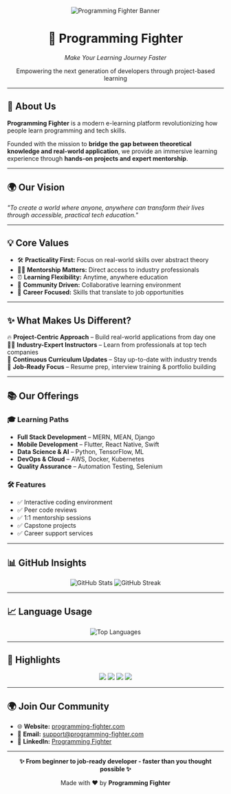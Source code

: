 <!-- Banner -->
<p align="center">
  <img src="https://raw.githubusercontent.com/programming-fighter/assets/main/banner.png" alt="Programming Fighter Banner"/>
</p>

<h1 align="center">🚀 Programming Fighter</h1>
<p align="center"><i>Make Your Learning Journey Faster</i></p>
<p align="center">Empowering the next generation of developers through project-based learning</p>

---

## 📖 About Us
**Programming Fighter** is a modern e-learning platform revolutionizing how people learn programming and tech skills.  

Founded with the mission to **bridge the gap between theoretical knowledge and real-world application**, we provide an immersive learning experience through **hands-on projects and expert mentorship**.

---

## 🌍 Our Vision
*"To create a world where anyone, anywhere can transform their lives through accessible, practical tech education."*

---

## 💡 Core Values
- 🛠 **Practicality First:** Focus on real-world skills over abstract theory  
- 👨‍🏫 **Mentorship Matters:** Direct access to industry professionals  
- ⏰ **Learning Flexibility:** Anytime, anywhere education  
- 🤝 **Community Driven:** Collaborative learning environment  
- 🎯 **Career Focused:** Skills that translate to job opportunities  

---

## ✨ What Makes Us Different?
🔥 **Project-Centric Approach** – Build real-world applications from day one  
👨‍💻 **Industry-Expert Instructors** – Learn from professionals at top tech companies  
🔄 **Continuous Curriculum Updates** – Stay up-to-date with industry trends  
🎯 **Job-Ready Focus** – Resume prep, interview training & portfolio building  

---

## 📚 Our Offerings
### 🎓 Learning Paths
- **Full Stack Development** – MERN, MEAN, Django  
- **Mobile Development** – Flutter, React Native, Swift  
- **Data Science & AI** – Python, TensorFlow, ML  
- **DevOps & Cloud** – AWS, Docker, Kubernetes  
- **Quality Assurance** – Automation Testing, Selenium  

### 🛠 Features
- ✅ Interactive coding environment  
- ✅ Peer code reviews  
- ✅ 1:1 mentorship sessions  
- ✅ Capstone projects  
- ✅ Career support services  

---

## 📊 GitHub Insights
<p align="center">
  <img src="https://github-readme-stats.vercel.app/api?username=programming-fighter&show_icons=true&theme=tokyonight" alt="GitHub Stats" />
  <img src="https://github-readme-streak-stats.herokuapp.com/?user=programming-fighter&theme=tokyonight" alt="GitHub Streak" />
</p>

---

## 📈 Language Usage
<p align="center">
  <img src="https://github-readme-stats.vercel.app/api/top-langs/?username=programming-fighter&layout=compact&theme=tokyonight" alt="Top Languages" />
</p>

---

## 📌 Highlights
<p align="center">
  <img src="https://img.shields.io/badge/Focus-Project%20Based-blueviolet?style=for-the-badge" />
  <img src="https://img.shields.io/badge/Mentorship-Available-brightgreen?style=for-the-badge" />
  <img src="https://img.shields.io/badge/Community-Open-orange?style=for-the-badge" />
  <img src="https://img.shields.io/badge/Job-Ready%20Skills-success?style=for-the-badge" />
</p>

---

## 🌍 Join Our Community
- 🌐 **Website:** [programming-fighter.com](https://www.programming-fighter.com)  
- 📧 **Email:** support@programming-fighter.com  
- 💼 **LinkedIn:** [Programming Fighter](https://www.linkedin.com/company/programming-fighter)  

---

<p align="center">
  <b>✨ From beginner to job-ready developer - faster than you thought possible ✨</b>
</p>

<p align="center">
  Made with ❤️ by <b>Programming Fighter</b>
</p>
